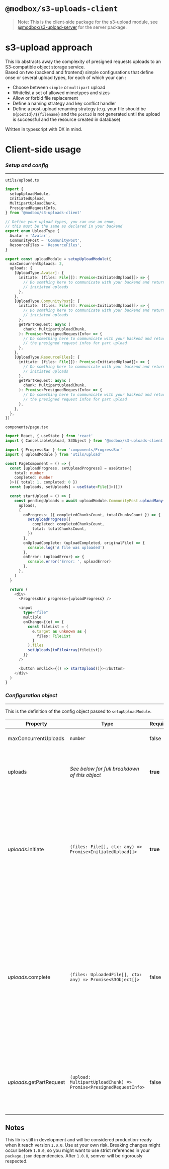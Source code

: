# `@modbox/s3-uploads-client`

> Note: This is the client-side package for the s3-upload module, see [@modbox/s3-upload-server](htpps://github.com/toniopelo/modbox/tree/master/packages/s3-upload-server) for the server package.

# s3-upload approach

This lib abstracts away the complexity of presigned requests uploads to an S3-compatible object storage service.\
Based on two (backend and frontend) simple configurations that define onse or several upload types, for each of which your can :

- Choose between `simple` or `multipart` upload
- Whitelist a set of allowed mimetypes and sizes
- Allow or forbid file replacement
- Define a naming strategy and key conflict handler
- Define a post-upload renaming strategy (e.g. your file should be `${postId}/${filename}` and the `postId` is not generated until the upload is successful and the resource created in database)

Written in typescript with DX in mind.

# Client-side usage

### _Setup and config_

---

`utils/upload.ts`

```ts
import {
  setupUploadModule,
  InitiatedUpload,
  MultipartUploadChunk,
  PresignedRequestInfo,
} from '@modbox/s3-uploads-client'

// Define your upload types, you can use an enum,
// this must be the same as declared in your backend
export enum UploadType {
  Avatar = 'Avatar',
  CommunityPost = 'CommunityPost',
  ResourceFiles = 'ResourceFiles',
}

export const uploadModule = setupUploadModule({
  maxConcurrentUploads: 2,
  uploads: {
    [UploadType.Avatar]: {
      initiate: (files: File[]): Promise<InitiatedUpload[]> => {
        // Do somthing here to communicate with your backend and return
        // initiated uploads
      },
    },
    [UploadType.CommunityPost]: {
      initiate: (files: File[]): Promise<InitiatedUpload[]> => {
        // Do somthing here to communicate with your backend and return
        // initiated uploads
      },
      getPartRequest: async (
        chunk: MultipartUploadChunk,
      ): Promise<PresignedRequestInfo> => {
        // Do something here to communicate with your backend and return
        // the presigned request infos for part upload
      },
    },
    [UploadType.ResourceFiles]: {
      initiate: (files: File[]): Promise<InitiatedUpload[]> => {
        // Do somthing here to communicate with your backend and return
        // initiated uploads
      },
      getPartRequest: async (
        chunk: MultipartUploadChunk,
      ): Promise<PresignedRequestInfo> => {
        // Do something here to communicate with your backend and return
        // the presigned request infos for part upload
      },
    },
  },
})
```

`components/page.tsx`

```ts
import React, { useState } from 'react'
import { CancellableUpload, S3Object } from '@modbox/s3-uploads-client'

import { ProgressBar } from 'components/ProgressBar'
import { uploadModule } from 'utils/upload'

const PageComponent = () => {
  const [uploadProgress, setUploadProgress] = useState<{
    total: number
    completed: number
  }>({ total: 1, completed: 0 })
  const [uploads, setUploads] = useState<File[]>([])

  const startUpload = () => {
    const pendingUploads = await uploadModule.CommunityPost.uploadMany(
      uploads,
      {
        onProgress: ({ completedChunksCount, totalChunksCount }) => {
          setUploadProgress({
            completed: completedChunksCount,
            total: totalChunksCount,
          })
        },
        onUploadComplete: (uploadCompleted, originalFile) => {
          console.log('A file was uploaded')
        },
        onError: (uploadError) => {
          console.error('Error: ', uploadError)
        },
      },
    )
  }

  return (
    <div>
      <ProgressBar progress={uploadProgress} />

      <input
        type="file"
        multiple
        onChange={(e) => {
          const fileList = (
            e.target as unknown as {
              files: FileList
            }
          ).files
          setUploads(toFileArray(fileList))
        }}
      />

      <button onClick={() => startUpload()}></button>
    </div>
  )
}
```

### _Configuration object_

---

This is the definition of the config object passed to `setupUploadModule`.

| Property                 | Type                                                              | Required | Default | Description                                                                                                                                                                                                                                                                                                    |
| ------------------------ | ----------------------------------------------------------------- | -------- | ------- | -------------------------------------------------------------------------------------------------------------------------------------------------------------------------------------------------------------------------------------------------------------------------------------------------------------- |
| maxConcurrentUploads     | `number`                                                          | false    | 2       | The number of concurrent uploads                                                                                                                                                                                                                                                                               |
| uploads                  | _See below for full breakdown of this object_                     | **true** |         | This object defines the different upload types as keys and their specific config as value.                                                                                                                                                                                                                     |
| _uploads_.initiate       | `(files: File[], ctx: any) => Promise<InitiatedUpload[]>`         | **true** |         | Handler that perform the network request to get the InitiatedUploads from the backend for a set of files passed as parameters. `ctx` is anything that you which to pass to your handler in order to perform the request.                                                                                       |
| _uploads_.complete       | `(files: UploadedFile[], ctx: any) => Promise<S3Object[]>`        | false    |         | Handler to perform a request in order to complete an upload. This is not needed as you might want to complete your upload by passing your `UploadedFile`s in the payload of another request depending on your use case. (e.g. Uploads that are part of a forum post could be passed along the post to create). |
| _uploads_.getPartRequest | `(upload: MultipartUploadChunk) => Promise<PresignedRequestInfo>` | false    |         | Handler to fetch the needed presigned request for each part of your multipart upload. Required if your upload is set to `multipart`                                                                                                                                                                            |

## Notes

This lib is still in development and will be considered production-ready when it reach version `1.0.0`. Use at your own risk. Breaking changes might occur before `1.0.0`, so you might want to use strict references in your `package.json` dependencies. After `1.0.0`, semver will be rigorously respected.
